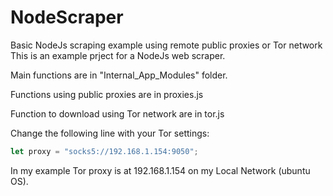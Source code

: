 # NodeScraper
Basic NodeJs scraping example using remote public proxies or Tor network
This is an example prject for a NodeJs web scraper.

Main functions are in "Internal_App_Modules" folder.

Functions using public proxies are in proxies.js

Function to download using Tor network are in tor.js

Change the following line with your Tor settings:

 ```javascript
let proxy = "socks5://192.168.1.154:9050";
 ```
 
In my example Tor proxy is at 192.168.1.154 on my Local Network (ubuntu OS).


